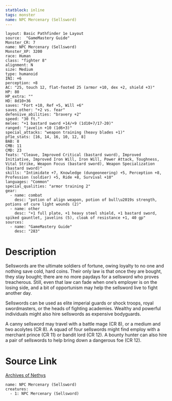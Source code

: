 ```yaml
---
statblock: inline
tags: monster
name: NPC Mercenary (Sellsword)
---
```

```statblock
layout: Basic Pathfinder 1e Layout
source:  "GameMastery Guide"
Monster_CR: 7
name: NPC Mercenary (Sellsword)
Monster_XP: 3200
race: Human
class: "fighter 8"
alignment: N
size: Medium
type: humanoid
INI: +6
perception: +8
AC: "25, touch 12, flat-footed 25 (armor +10, dex +2, shield +3)"
HP: 80
HP_extra: ""
HD: 8d10+36
saves: "Fort +10, Ref +5, Will +6"
saves_other: "+2 vs. fear"
defensive_abilities: "bravery +2"
speed: "30 ft."
melee: "+1 bastard sword +14/+9 (1d10+7/17-20)"
ranged: "javelin +10 (1d6+3)"
special_attacks: "weapon training (heavy blades +1)"
pf1e_stats: [16, 14, 16, 10, 12, 8]
BAB: 8
CMB: 11
CMD: 23
feats: "Cleave, Improved Critical (bastard sword), Improved Initiative, Improved Iron Will, Iron Will, Power Attack, Toughness, Vital Strike, Weapon Focus (bastard sword), Weapon Specialization (bastard sword)"
skills: "Intimidate +7, Knowledge (dungeoneering) +5, Perception +8, Profession (soldier) +5, Ride +8, Survival +10"
languages: "Common"
special_qualities: "armor training 2"
gear:
  - name: combat
    desc: "potion of align weapon, potion of bull\u2019s strength, potions of cure light wounds (2)"
  - name: other
    desc: "+1 full plate, +1 heavy steel shield, +1 bastard sword, spiked gauntlet, javelins (5), cloak of resistance +1, 40 gp"
sources:
  - name: "GameMastery Guide"
    desc: "283"
```
# Description
Sellswords are the ultimate soldiers of fortune, owing loyalty to no one and nothing save cold, hard coins. Their only law is that once they are bought, they stay bought; there are no more paydays for a sellsword who proves treacherous. Still, even that law can fade when one’s employer is on the losing side, and a bit of opportunism may help the sellsword live to fight another day.

Sellswords can be used as elite imperial guards or shock troops, royal swordmasters, or the heads of fighting academies. Wealthy and powerful individuals might also hire sellswords as expensive bodyguards.

A canny sellsword may travel with a battle mage (CR 8), or a medium and two acolytes (CR 8). A squad of four sellswords might find employ with a merchant prince (CR 11) or bandit lord (CR 12). A bounty hunter can also hire a pair of sellswords to help bring down a dangerous foe (CR 12).
# Source Link
[Archives of Nethys](https://aonprd.com/NPCDisplay.aspx?ItemName=Mercenary%20(Sellsword))
```encounter-table
name: NPC Mercenary (Sellsword)
creatures:
  - 1: NPC Mercenary (Sellsword)
```
